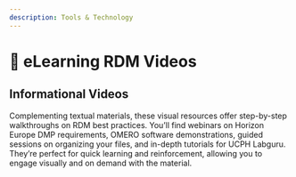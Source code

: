 ```yaml
---
description: Tools & Technology
---
```


# 🔴 eLearning RDM Videos

## **Informational Videos**

Complementing textual materials, these visual resources offer step-by-step walkthroughs on RDM best practices. You’ll find webinars on Horizon Europe DMP requirements, OMERO software demonstrations, guided sessions on organizing your files, and in-depth tutorials for UCPH Labguru. They’re perfect for quick learning and reinforcement, allowing you to engage visually and on demand with the material.
